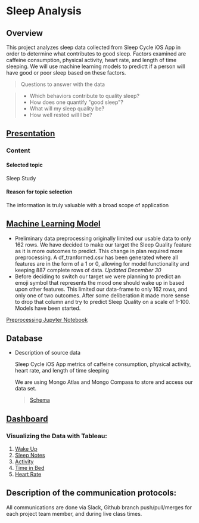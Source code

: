 # Sleep Analysis
## Overview
This project analyzes sleep data collected from Sleep Cycle iOS App in order to determine what contributes to good sleep. Factors examined are caffeine consumption, physical activity, heart rate, and length of time sleeping. We will use machine learning models to predictt if a person will have good or poor sleep based on these factors.

> Questions to answer with the data

> - Which behaviors contribute to quality sleep?
> - How does one quantify "good sleep"?
> - What will my sleep quality be?
> - How well rested will I be?

## [Presentation](https://github.com/mtomison/Sleep_Analysis/blob/87e52ae2c04c7f6e4d39e198b6799acf30284674/Sleep%20Analysis%20Deliverable%202%20Draft%20v2.pdf)

### Content
#### Selected topic

  Sleep Study
  
#### Reason for topic selection
  
  The information is truly valuable with a broad scope of application
  

## [Machine Learning Model](https://github.com/mtomison/Sleep_Analysis/blob/4d5ef2822083da144fef9e1293622215375d8374/Machine%20Learning.md)
- Preliminary data preprocessing originally limited our usable data to only 162 rows. We have decided to make our target the Sleep Quality feature as it is more outcomes to predict. This change in plan required more preprocessing. A df_tranformed.csv has been generated where all features are in the form of a 1 or 0, allowing for model functionality and keeping 887 complete rows of data. *Updated December 30*
- Before deciding to switch our target we were planning to predict an emoji symbol that represents the mood one should wake up in based upon other features.
This limited our data-frame to only 162 rows, and only one of two outcomes. After some deliberation it made more sense to drop that column and try to predict Sleep Quality on a scale of 1-100. Models have been started.

[Preprocessing Jupyter Notebook](https://github.com/mtomison/Sleep_Analysis/blob/d4f4f5e70c98f9fe5b5c7734a78d91e9b74008f0/sleepDataPreprocessing.ipynb)

## Database
- Description of source data
  
  Sleep Cycle iOS App 
  metrics of caffeine consumption, physical activity, heart rate, and length of time sleeping
  
  We are using Mongo Atlas and Mongo Compass to store and access our data set.  
  > [Schema](https://github.com/mtomison/Sleep_Analysis/blob/d4f4f5e70c98f9fe5b5c7734a78d91e9b74008f0/Schema.jpg)

## [Dashboard](https://public.tableau.com/app/profile/misty.tomison/viz/SleepAnalysis_16403125127800/SleepAnalysis?publish=yes)
### Visualizing the Data with Tableau:

1. [Wake Up](https://public.tableau.com/app/profile/megan.speaks/viz/WakeUp/WakeUp)
2. [Sleep Notes](https://public.tableau.com/app/profile/megan.speaks/viz/SleepNotes/SleepNotes)
3. [Activity](https://public.tableau.com/app/profile/megan.speaks/viz/Activity_16405816723450/Activity)
4. [Time in Bed](https://public.tableau.com/app/profile/megan.speaks/viz/TimeinBed/TimeinBed)
5. [Heart Rate](https://public.tableau.com/app/profile/megan.speaks/viz/HeartRate_16405815842860/HeartRate)

## Description of the communication protocols:
All communications are done via Slack, Github branch push/pull/merges for each project team member, and during live class times.
